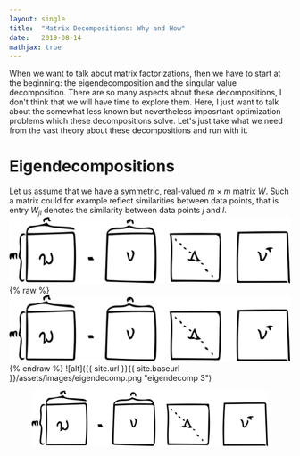 ```yaml
---
layout: single
title:  "Matrix Decompositions: Why and How"
date:   2019-08-14
mathjax: true
---
```

When we want to talk about matrix factorizations, then we have to start at the beginning: the eigendecomposition and the singular value decomposition. There are so many aspects about these decompositions, I don't think that we will have time to explore them. Here, I just want to talk about the somewhat less known but nevertheless imposrtant optimization problems which these decompositions solve. Let's just take what we need from the vast theory about these decompositions and run with it.

# Eigendecompositions
Let us assume that we have a symmetric, real-valued $m\times m$ matrix $W$. Such a matrix could for example reflect similarities between data points, that is entry $W_{jl}$ denotes the similarity between data points $j$ and $l$.
![Alt Text](https://github.com/Sibylse/ZeroShades/blob/master/assets/images/eigendecomp.png "Eigendecomposition 1")
{% raw %}![alt](/assets/images/eigendecomp.png "eigendecomp 2"){% endraw %}
![alt]({{ site.url }}{{ site.baseurl }}/assets/images/eigendecomp.png "eigendecomp 3")
<figure>
	<a href="https://github.com/Sibylse/ZeroShades/blob/master/assets/images/eigendecomp.png"><img src="https://github.com/Sibylse/ZeroShades/blob/master/assets/images/eigendecomp.png"></a>
</figure>
